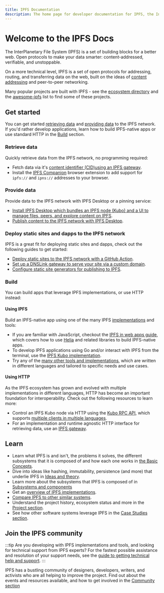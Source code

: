 ```yaml
---
title: IPFS Documentation
description: The home page for developer documentation for IPFS, the InterPlanetary File System.
---
```


# Welcome to the IPFS Docs

The InterPlanetary File System (IPFS) is a set of building blocks for a better web. Open protocols to make your data smarter: content-addressed, verifiable, and unstoppable.

On a more technical level, IPFS is a set of open protocols for addressing, routing, and transferring data on the web, built on the ideas of [content addressing](concepts/glossary.md#content-addressing) and peer-to-peer networking.

Many popular projects are built with IPFS - see the [ecosystem directory](https://ecosystem.ipfs.tech) and the [awesome-ipfs](https://github.com/ipfs/awesome-ipfs) list to find some of these projects.

## Get started

You can get started [retrieving data](#retrieve-data) and [providing data](#provide-data) to the IPFS network. If you'd rather develop applications, learn how to build IPFS-native apps or use standard HTTP in the [Build](#build) section.

### Retrieve data

Quickly retrieve data from the IPFS network, no programming required:

- Fetch data via it's [content identifier (CID)](concepts/glossary.md#cid)[using an IPFS gateway](./quickstart/retrieve.md).
- Install the [IPFS Companion](./install/ipfs-companion.md) browser extension to add support for `ipfs://` and `ipns://` addresses to your browser.

### Provide data

Provide data to the IPFS network with IPFS Desktop or a pinning service:

- [Install IPFS Desktop which bundles an IPFS node (Kubo) and a UI to manage files, peers, and explore content on IPFS](./install/ipfs-desktop.md).
- [Publish content to the IPFS network with IPFS Desktop](./how-to/desktop-app.md).

### Deploy static sites and dapps to the IPFS network

IPFS is a great fit for deploying static sites and dapps, check out the following guides to get started:

- [Deploy static sites to the IPFS network with a GitHub Action](./how-to/websites-on-ipfs/deploy-github-action.md).
- [Set up a DNSLink gateway to serve your site via a custom domain](./how-to/websites-on-ipfs/dnslink-gateway.md).
- [Configure static site generators for publishing to IPFS](./how-to/websites-on-ipfs/static-site-generators.md).

### Build

You can build apps that leverage IPFS implementations, or use HTTP instead:

#### Using IPFS

Build an IPFS-native app using one of the many IPFS [implementations](./concepts/ipfs-implementations.md) and tools:

- If you are familiar with JavaScript, checkout the [IPFS in web apps guide](./how-to/ipfs-in-web-apps.md), which covers how to use [Helia](https://github.com/ipfs/helia) and related libraries to build IPFS-native apps.
- To develop IPFS applications using Go and/or interact with IPFS from the terminal, use the [IPFS Kubo implementation](./install/command-line.md).
- Try any of the [many other tools and implementations](./concepts/ipfs-implementations.md), which are written in different languages and tailored to specific needs and use cases.

#### Using HTTP

As the IPFS ecosystem has grown and evolved with multiple implementations in different languages, HTTP has become an important foundation for interoperability. Check out the following resources to learn more:

- Control an IPFS Kubo node via HTTP using the [Kubo RPC API](./reference/kubo/rpc.md), which supports [multiple clients in multiple languages](./reference/kubo-rpc-cli.md).
- For an implementation and runtime agnostic HTTP interface for retrieving data, use an [IPFS gateway](./reference/http/gateway.md).

## Learn

- Learn what IPFS is and isn't, the problems it solves, the different subsystems that it is composed of and how each one works in [the Basic Concepts](./concepts/README.md#learn-the-basics).
- Dive into ideas like hashing, immutability, persistence (and more) that underlie IPFS in [Ideas and theory](./concepts/README.md#ideas-and-theory).
- Learn more about the subsystems that IPFS is composed of in [Subsystems and components](./concepts/README.md#subsystems-and-components)
- Get an [overview of IPFS implementations](./concepts/ipfs-implementations.md).
- [Compare IPFS to other similar systems](./concepts/comparisons.md).
- Understand the project history, ecosystem status and more in the [Project section](./project/README.md).
- See how other software systems leverage IPFS in the [Case Studies section](./case-studies/arbol.md).

## Join the IPFS community

:::tip
Are you developing with IPFS implementations and tools, and looking for technical support from IPFS experts? For the fastest possible assistance and resolution of your support needs, see the [guide to getting technical help and support](./community/README.md#get-technical-support-and-help).
:::

IPFS has a bustling community of designers, developers, writers, and activists who are all helping to improve the project. Find out about the events and resources available, and how to get involved in the [Community section](./community/README.md)
